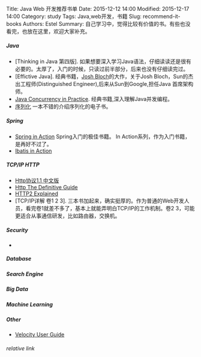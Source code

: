Title: Java Web 开发推荐书单
Date: 2015-12-12 14:00
Modified: 2015-12-17 14:00
Category: study
Tags: Java,web开发，书籍
Slug: recommend-it-books
Authors: Estel
Summary: 自己学习中，觉得比较有价值的书。有些也没看完，也放在这里，欢迎大家补充。

##### Java
- [Thinking in Java 第四版]. 如果想要深入学习Java语法，仔细读读还是很有必要的。太厚了，入门的时候，只读过前半部分，后来也没有仔细读完过。
- [Effictive Java]. 经典书籍，[Josh Bloch](https://en.wikipedia.org/wiki/Joshua_Bloch)的大作，关于Josh Bloch，Sun的杰出工程师(Distinguished Engineer),后来从Sun到Google,担任Java 首席架构师。
- [Java Concurrency in Practice](http://libereco-kv.oss-cn-hangzhou.aliyuncs.com/it-book/VelocityUsersGuide.pdf). 经典书籍,深入理解Java并发编程。
- [序列化](https://libereco-kv.oss-cn-hangzhou.aliyuncs.com/libereco-kv2015-08-20-17-00-00-0001) 一本不错的介绍序列化的电子书。


##### Spring
- [Spring in Action](https://libereco-kv.oss-cn-hangzhou.aliyuncs.com/it-book/HTTP%E6%9D%83%E5%A8%81%E6%8C%87%E5%8D%97.pdf) Spring入门的极佳书籍。 In Action系列，作为入门书籍，是再好不过了。
- [Ibatis in Action](https://libereco-kv.oss-cn-hangzhou.aliyuncs.com/it-book/Spring%20in%20Action%2C%204th%20Edition.pdf)

##### TCP/IP HTTP
- [Http协议1.1 中文版](https://libereco-kv.oss-cn-hangzhou.aliyuncs.com/it-book/HTTP%E5%8D%8F%E8%AE%AE%20%E4%B8%AD%E6%96%87%E7%89%88.pdf)
- [Http The Definitive Guide](https://libereco-kv.oss-cn-hangzhou.aliyuncs.com/it-book/%E5%BA%8F%E5%88%97%E5%8C%96.pdf)
- [HTTP2 Explained](https://github.com/bagder/http2-explained)
- [TCP/IP详解 卷1 2 3]. 三本书加起来，确实挺厚的。作为普通的Web开发人员，看完卷1就差不多了，基本上就能弄明白TCP/IP的工作机制。卷2 3，可能更适合从事通信研发，比如路由器，交换机。

##### Security
- 

##### Database

##### Search Engine

##### Big Data

##### Machine Learning

##### Other
- [Velocity User Guide](http://libereco-kv.oss-cn-hangzhou.aliyuncs.com/it-book/iBATIS%2Bin%2BAction.pdf)

###### relative link
